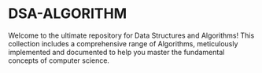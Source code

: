# DSA-ALGORITHM
Welcome to the ultimate repository for Data Structures and Algorithms! This collection includes a comprehensive range of Algorithms, meticulously implemented and documented to help you master the fundamental concepts of computer science.
